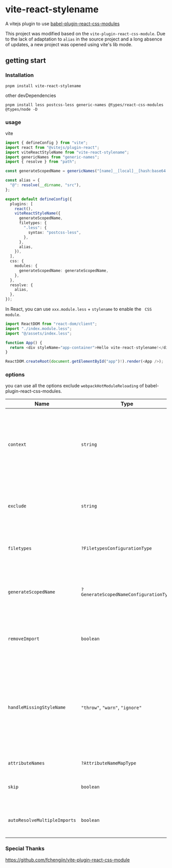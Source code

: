 # vite-react-stylename

A vitejs plugin to use [babel-plugin-react-css-modules](https://www.npmjs.com/package/babel-plugin-react-css-modules)

This project was modified based on the `vite-plugin-react-css-module`. Due to the lack of adaptation to `alias` in the source project and a long absence of updates, a new project was opened using vite's lib mode.

## getting start

### Installation

```
pnpm install vite-react-stylename
```

other devDependencies

```
pnpm install less postcss-less generic-names @types/react-css-modules @types/node -D
```

### usage

vite

```typescript
import { defineConfig } from "vite";
import react from "@vitejs/plugin-react";
import viteReactStyleName from "vite-react-stylename";
import genericNames from "generic-names";
import { resolve } from "path";

const generateScopedName = genericNames("[name]__[local]__[hash:base64:4]");

const alias = {
  "@": resolve(__dirname, "src"),
};

export default defineConfig({
  plugins: [
    react(),
    viteReactStyleName({
      generateScopedName,
      filetypes: {
        ".less": {
          syntax: "postcss-less",
        },
      },
      alias,
    }),
  ],
  css: {
    modules: {
      generateScopedName: generateScopedName,
    },
  },
  resolve: {
    alias,
  },
});
```

In React, you can use `xxx.module.less` + `stylename` to enable the ` CSS module`.

```typescript
import ReactDOM from "react-dom/client";
import "./index.module.less";
import "@/assets/index.less";

function App() {
  return <div styleName="app-container">Hello vite-react-stylename!</div>;
}

ReactDOM.createRoot(document.getElementById("app")!).render(<App />);
```

### options

you can use all the options exclude `webpackHotModuleReloading` of babel-plugin-react-css-modules.

| Name                         | Type                                   | Description                                                                                                                                                                                                                                                                                                                                                                        | Default                                      |
| ---------------------------- | -------------------------------------- | ---------------------------------------------------------------------------------------------------------------------------------------------------------------------------------------------------------------------------------------------------------------------------------------------------------------------------------------------------------------------------------- | -------------------------------------------- |
| `context`                    | `string`                               | Must match webpack [`context`](https://webpack.js.org/configuration/entry-context/#context) configuration. [`css-loader`](https://github.com/webpack/css-loader) inherits `context` values from webpack. Other CSS module implementations might use different context resolution logic.                                                                                            | `process.cwd()`                              |
| `exclude`                    | `string`                               | A RegExp that will exclude otherwise included files e.g., to exclude all styles from node_modules `exclude: 'node_modules'`                                                                                                                                                                                                                                                        |                                              |
| `filetypes`                  | `?FiletypesConfigurationType`          | Configure [postcss syntax loaders](https://github.com/postcss/postcss#syntaxes) like sugarss, LESS and SCSS and extra plugins for them.                                                                                                                                                                                                                                            |                                              |
| `generateScopedName`         | `?GenerateScopedNameConfigurationType` | Refer to [Generating scoped names](https://github.com/css-modules/postcss-modules#generating-scoped-names). If you use this option, make sure it matches the value of `localIdentName` [in webpack config](https://webpack.js.org/loaders/css-loader/#localidentname). See this [issue](https://github.com/gajus/babel-plugin-react-css-modules/issues/108#issuecomment-334351241) | `[path]___[name]__[local]___[hash:base64:5]` |
| `removeImport`               | `boolean`                              | Remove the matching style import. This option is used to enable server-side rendering.                                                                                                                                                                                                                                                                                             | `false`                                      |
| `handleMissingStyleName`     | `"throw"`, `"warn"`, `"ignore"`        | Determines what should be done for undefined CSS modules (using a `styleName` for which there is no CSS module defined). Setting this option to `"ignore"` is equivalent to setting `errorWhenNotFound: false` in [react-css-modules](https://github.com/gajus/react-css-modules#errorwhennotfound).                                                                               | `"throw"`                                    |
| `attributeNames`             | `?AttributeNameMapType`                | Refer to [Custom Attribute Mapping](https://github.com/fchengjin/vite-plugin-react-css-module/blob/main/readme.md#custom-attribute-mapping)                                                                                                                                                                                                                                        | `{"styleName": "className"}`                 |
| `skip`                       | `boolean`                              | Whether to apply plugin if no matching `attributeNames` found in the file                                                                                                                                                                                                                                                                                                          | `false`                                      |
| `autoResolveMultipleImports` | `boolean`                              | Allow multiple anonymous imports if `styleName` is only in one of them.                                                                                                                                                                                                                                                                                                            | `false`                                      |

### Special Thanks

https://github.com/fchengjin/vite-plugin-react-css-module
